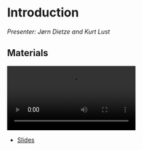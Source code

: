 # Introduction

*Presenter: Jørn Dietze and Kurt Lust*

## Materials

<video src="https://462000265.lumidata.eu/2day-20241210/recordings/I01-Introduction.mp4" controls="controls">
</video>

<!--
-   A video recording will follow.
-->

-   [Slides](https://462000265.lumidata.eu/2day-20241210/files/LUMI-2day-20241210-I01-IntroductionCourse.pdf)
